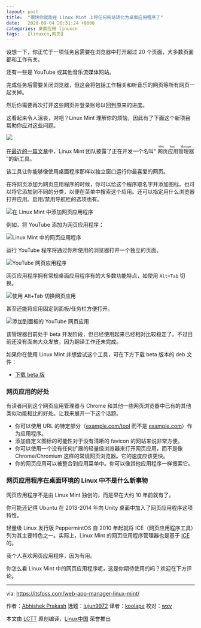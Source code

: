 ```yaml
---
layout: post
title:	"很快你就能在 Linux Mint 上将任何网站转化为桌面应用程序了"
date:	2020-09-04 20:31:24 +0800 
categories:	桌面应用 linuxcn 
tags:	[linuxcn,网页]
---
```



设想一下，你正忙于一项任务且需要在浏览器中打开超过 20 个页面，大多数页面都和工作有关。


还有一些是 YouTube 或其他音乐流媒体网站。


完成任务后需要关闭浏览器，但这会将包括工作相关和听音乐的网页等所有网页一起关掉。


然后你需要再次打开这些网页并登录账号以回到原来的进度。


这看起来令人沮丧，对吧？Linux Mint 理解你的烦恼，因此有了下面这个新项目帮助你应对这些问题。


![](/Asserts/Images//attachment/album/202009/04/203136yyyc7986ys6osyo9.jpg)


在[最近的一篇文章](https://blog.linuxmint.com/?p=3960)中，Linux Mint 团队披露了正在开发一个名叫“<ruby> 网页应用管理器 <rt>  Web App Manager </rt></ruby>”的新工具。


该工具让你能够像使用桌面程序那样以独立窗口运行你最喜爱的网页。


在将网页添加为网页应用程序的时候，你可以给这个程序取名字并添加图标。也可以将它添加到不同的分类，以便在菜单中搜索这个应用。还可以指定用什么浏览器打开应用。启用/禁用导航栏的选项也有。


![在 Linux Mint 中添加网页应用程序](/Asserts/Images//attachment/album/202009/04/203217rvzl1g9bprrmkzrr.png)


例如，将 YouTube 添加为网页应用程序：


![Linux Mint 中的网页应用程序](/Asserts/Images//attachment/album/202009/04/203218c5qxfudq5sqtdfux.png)


运行 YouTube 程序将通过你所使用的浏览器打开一个独立的页面。


![YouTube 网页应用程序](/Asserts/Images//attachment/album/202009/04/203226wbvjb6b3vgi1ge1g.jpg)


网页应用程序拥有常规桌面应用程序有的大多数功能特点，如使用 `Alt+Tab` 切换。


![使用 Alt+Tab 切换网页应用](/Asserts/Images//attachment/album/202009/04/203228bxy6x7b56o7m66hc.jpg)


甚至还能将应用固定到面板/任务栏方便打开。


![添加到面板的 YouTube 网页应用](/Asserts/Images//attachment/album/202009/04/203230cmuklqmtnctkqs6r.jpg)


该管理器目前处于 beta 开发阶段，但已经使用起来已经相对比较稳定了。不过目前还没有面向大众发放，因为翻译工作还未完成。


如果你在使用 Linux Mint 并想尝试这个工具，可在下方下载 beta 版本的 deb 文件：


* [下载 beta 版](http://www.linuxmint.com/tmp/blog/3960/webapp-manager_1.0.3_all.deb)


### 网页应用的好处


有读者问到这个网页应用管理器与 Chrome 和其他一些网页浏览器中已有的其他类似功能相比的好处。让我来展开一下这个话题。


* 你可以使用 URL 的特定部分（[example.com/tool](http://example.com/tool) 而不是 [example.com](http://example.com)）作为应用程序。
* 添加自定义图标的可能性对于没有清晰的 favicon 的网站来说非常方便。
* 你可以使用一个没有任何扩展的轻量级浏览器来打开网页应用，而不是像 Chrome/Chromium 这样的常规网页浏览器。它的速度应该更快。
* 你的网页应用可以被整合到应用菜单中。你可以像其他应用程序一样搜索它。


### 网页应用程序在桌面环境的 Linux 中不是什么新事物


网页应用程序不是由 Linux Mint 独创的，而是早在大约 10 年前就有了。


你可能还记得 Ubuntu 在 2013-2014 年向 Unity 桌面中加入了网页应用程序这项特性。


轻量级 Linux 发行版 PeppermintOS 自 2010 年起就将 ICE（网页应用程序工具）列为其主要特色之一。实际上，Linux Mint 的网页应用程序管理器也是基于 [ICE](https://github.com/peppermintos/ice) 的。


我个人喜欢网页应用程序，因为有用。


你怎么看 Linux Mint 中的网页应用程序呢，这是你期待使用的吗？欢迎在下方评论。




---


via: <https://itsfoss.com/web-app-manager-linux-mint/>


作者：[Abhishek Prakash](https://itsfoss.com/author/abhishek/) 选题：[lujun9972](https://github.com/lujun9972) 译者：[koolape](https://github.com/koolape) 校对：[wxy](https://github.com/wxy)


本文由 [LCTT](https://github.com/LCTT/TranslateProject) 原创编译，[Linux中国](https://linux.cn/) 荣誉推出
